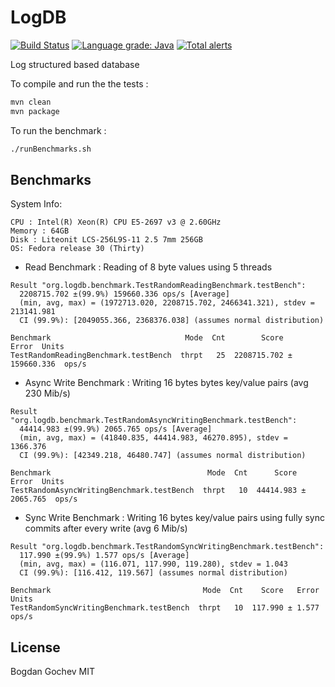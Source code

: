 # LogDB

[![Build Status](https://api.travis-ci.org/borer/logdb.svg?branch=master)](https://travis-ci.org/borer/logdb)
[![Language grade: Java](https://img.shields.io/lgtm/grade/java/g/borer/logdb.svg?logo=lgtm&logoWidth=18)](https://lgtm.com/projects/g/borer/logdb/context:java)
[![Total alerts](https://img.shields.io/lgtm/alerts/g/borer/logdb.svg?logo=lgtm&logoWidth=18)](https://lgtm.com/projects/g/borer/logdb/alerts/)

Log structured based database

To compile and run the the tests :

```sh
mvn clean
mvn package
```

To run the benchmark :

```sh
./runBenchmarks.sh
```


Benchmarks
---

System Info:

```
CPU : Intel(R) Xeon(R) CPU E5-2697 v3 @ 2.60GHz
Memory : 64GB
Disk : Liteonit LCS-256L9S-11 2.5 7mm 256GB
OS: Fedora release 30 (Thirty)
```

- Read Benchmark : Reading of 8 byte values using 5 threads

```
Result "org.logdb.benchmark.TestRandomReadingBenchmark.testBench":
  2208715.702 ±(99.9%) 159660.336 ops/s [Average]
  (min, avg, max) = (1972713.020, 2208715.702, 2466341.321), stdev = 213141.981
  CI (99.9%): [2049055.366, 2368376.038] (assumes normal distribution)

Benchmark                              Mode  Cnt        Score        Error  Units
TestRandomReadingBenchmark.testBench  thrpt   25  2208715.702 ± 159660.336  ops/s
```

- Async Write Benchmark : Writing 16 bytes  bytes key/value pairs (avg 230 Mib/s)

```
Result "org.logdb.benchmark.TestRandomAsyncWritingBenchmark.testBench":
  44414.983 ±(99.9%) 2065.765 ops/s [Average]
  (min, avg, max) = (41840.835, 44414.983, 46270.895), stdev = 1366.376
  CI (99.9%): [42349.218, 46480.747] (assumes normal distribution)

Benchmark                                   Mode  Cnt      Score      Error  Units
TestRandomAsyncWritingBenchmark.testBench  thrpt   10  44414.983 ± 2065.765  ops/s
```

- Sync Write Benchmark : Writing 16 bytes key/value pairs using fully sync commits after every write (avg 6 Mib/s)

```
Result "org.logdb.benchmark.TestRandomSyncWritingBenchmark.testBench":
  117.990 ±(99.9%) 1.577 ops/s [Average]
  (min, avg, max) = (116.071, 117.990, 119.280), stdev = 1.043
  CI (99.9%): [116.412, 119.567] (assumes normal distribution)

Benchmark                                  Mode  Cnt    Score   Error  Units
TestRandomSyncWritingBenchmark.testBench  thrpt   10  117.990 ± 1.577  ops/s
```


License
----
Bogdan Gochev
MIT
